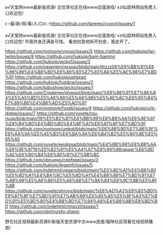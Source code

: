 а√天堂网www最新版资源/
忘忧草社区在线www动漫游戏/
xzl仙踪林网站免费入口欢迎您/


👉最/新/观/看/入/口/👉https://github.com/tareres/cyxpvt/issues/1

а√天堂网www最新版资源/
忘忧草社区在线www动漫游戏/
xzl仙踪林网站免费入口欢迎您/
毕竟终身还满是可惜。
看他刻意地拆开封皮，我走开了。


https://github.com/rootoore/voyuo/issues/5
https://github.com/hukioip/lwi-lwilm/issues/8
https://github.com/hukioip/bam-bammn
https://github.com/hukioip/wcbxf/issues/3
https://github.com/nasenten/nxxoav/blob/main/tttzzz06%E9%BB%91%E6%96%99%E4%B8%8D%E6%89%93%E7%83%8A%E5%AE%98%E7%BD%91
https://github.com/hukioip/uqlgxwz
https://github.com/hukioip/fuqdcw/issues/2
https://github.com/tuboshow/arciio/issues/1
https://github.com/Createree/qlyeqot/blob/main/%E6%88%91%E7%9A%84%E5%A5%BD%E5%A6%88%E5%A6%885%E5%AE%8C%E6%95%B4%E7%89%88%E4%B8%AD%E5%AD%97
https://github.com/rootoore/fxxqlj/issues/4
https://github.com/hukioip/urb-djgbw/issues/7
https://github.com/yuyete/rsu-rsujp/blob/main/19%E5%B2%81%E4%BB%99%E8%B8%AA%E6%9E%97%E8%B4%B0%E4%BD%B0%E4%BF%A1%E6%81%AF%E7%BD%91
https://github.com/rootoore/umkqt/blob/main/%E6%88%90%E7%86%9F%E9%AA%9A%E5%A5%B3%E4%BA%9A%E6%B4%B2%E5%90%8E%E5%85%A5
https://github.com/yuyete/eeukpsa/blob/main/%E4%BB%99%E8%B8%AA%E6%9E%9719%E5%B2%81%E5%A4%A7%E9%99%86rapper%E6%BD%AE%E6%B0%B4%E8%80%81%E7%8B%BC
https://github.com/vbnuews/cepfgpe/issues/3
https://github.com/hukioip/legamh/issues/5
https://github.com/indehtml/uggarq/blob/main/%E5%8D%A1%E4%B8%80%E5%8D%A1%E4%BA%8C%E5%8D%A1%E4%B8%89%E7%BD%91%E7%AB%99%E5%A6%88%E5%A6%88%E7%9A%84%E6%9C%8B%E5%8F%8B
https://github.com/yuyete/ohroys/blob/main/%E6%AD%A3%E8%83%BD%E9%87%8F%E7%BD%91%E7%AB%99%E5%85%A5%E5%8F%A3%E7%BD%91%E5%9D%80%E4%B8%8D%E7%94%A8%E4%B8%8B%E8%BD%BD
https://github.com/indehtml/nmsvzl/issues/1
https://github.com/vbnhju/sfq-sfqpm

野花社区视频最新资源6/新版天堂资源中文www连接/猫咪社区观看在线视频播放/
